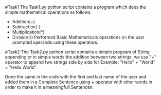 #Task1
The Task1.py python script contains a program which does the simple mathematical operations as follows:
- Addition(+)
- Subtraction(-)
- Multiplication(*)
- Division(/)
Performed Basic Mathematicals operations on the user prompted operands using these operators.


#Task2
The Task2.py python script contains a simple progeam of String appending or in simple words the addition between two strings.
we use "+" operator to append two strings side by side  for Example: "Hello" + "World" = "Hello World".

Done the same in the code with the first and last name of the user and added them in a Complete Sentence using + operator with other words in order to make it in a meaningfull Sentencen.

